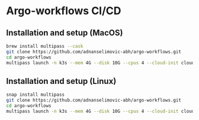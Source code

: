 # Argo-workflows CI/CD

## Installation and setup (MacOS)

```bash
brew install multipass --cask
git clone https://github.com/adnanselimovic-abh/argo-workflows.git 
cd argo-workflows
multipass launch -n k3s --mem 4G --disk 10G --cpus 4 --cloud-init cloud-config.yaml
```

## Installation and setup (Linux)
```bash
snap install multipass
git clone https://github.com/adnanselimovic-abh/argo-workflows.git 
cd argo-workflows
multipass launch -n k3s --mem 4G --disk 10G --cpus 4 --cloud-init cloud-config.yaml
```
